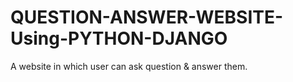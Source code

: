 # QUESTION-ANSWER-WEBSITE-Using-PYTHON-DJANGO
A website in which user can ask question &amp; answer them.
